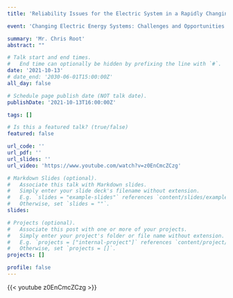 ```yaml
---
title: 'Reliability Issues for the Electric System in a Rapidly Changing World'

event: 'Changing Electric Energy Systems: Challenges and Opportunities'

summary: 'Mr. Chris Root'
abstract: ""

# Talk start and end times.
#   End time can optionally be hidden by prefixing the line with `#`.
date: '2021-10-13'
# date_end: '2030-06-01T15:00:00Z'
all_day: false

# Schedule page publish date (NOT talk date).
publishDate: '2021-10-13T16:00:00Z'

tags: []

# Is this a featured talk? (true/false)
featured: false

url_code: ''
url_pdf: ''
url_slides: ''
url_video: 'https://www.youtube.com/watch?v=z0EnCmcZCzg'

# Markdown Slides (optional).
#   Associate this talk with Markdown slides.
#   Simply enter your slide deck's filename without extension.
#   E.g. `slides = "example-slides"` references `content/slides/example-slides.md`.
#   Otherwise, set `slides = ""`.
slides:

# Projects (optional).
#   Associate this post with one or more of your projects.
#   Simply enter your project's folder or file name without extension.
#   E.g. `projects = ["internal-project"]` references `content/project/deep-learning/index.md`.
#   Otherwise, set `projects = []`.
projects: []

profile: false
---
```


{{< youtube z0EnCmcZCzg >}}

<br>
